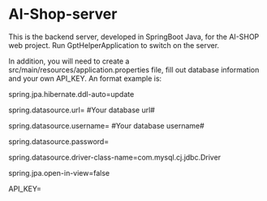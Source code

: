 # AI-Shop-server
This is the backend server, developed in SpringBoot Java, for the AI-SHOP web project.
Run GptHelperApplication to switch on the server.

In addition, you will need to create a src/main/resources/application.properties file, fill out database information and your own API_KEY. An format example is:

spring.jpa.hibernate.ddl-auto=update

spring.datasource.url= #Your database url#
  
spring.datasource.username= #Your database username#
  
spring.datasource.password= <Your database password>

spring.datasource.driver-class-name=com.mysql.cj.jdbc.Driver
  
spring.jpa.open-in-view=false
  
API_KEY= <Your api keys>
